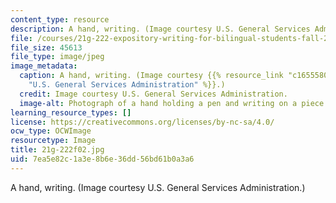 ```yaml
---
content_type: resource
description: A hand, writing. (Image courtesy U.S. General Services Administration.)
file: /courses/21g-222-expository-writing-for-bilingual-students-fall-2002/7ea5e82c1a3e8b6e36dd56bd61b0a3a6_21g-222f02.jpg
file_size: 45613
file_type: image/jpeg
image_metadata:
  caption: A hand, writing. (Image courtesy {{% resource_link "c1655580-8abb-41ba-9ca8-c2064d2ee1a0"
    "U.S. General Services Administration" %}}.)
  credit: Image courtesy U.S. General Services Administration.
  image-alt: Photograph of a hand holding a pen and writing on a piece of paper.
learning_resource_types: []
license: https://creativecommons.org/licenses/by-nc-sa/4.0/
ocw_type: OCWImage
resourcetype: Image
title: 21g-222f02.jpg
uid: 7ea5e82c-1a3e-8b6e-36dd-56bd61b0a3a6
---
```

A hand, writing. (Image courtesy U.S. General Services Administration.)